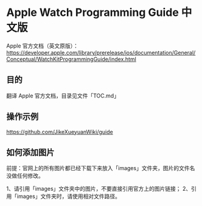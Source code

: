 # Apple Watch Programming Guide 中文版

Apple 官方文档（英文原版）：
https://developer.apple.com/library/prerelease/ios/documentation/General/Conceptual/WatchKitProgrammingGuide/index.html

## 目的

翻译 Apple 官方文档，目录见文件「TOC.md」

## 操作示例

https://github.com/JikeXueyuanWiki/guide

## 如何添加图片

前提：官网上的所有图片都已经下载下来放入「images」文件夹，图片的文件名没做任何修改。

1、请引用「images」文件夹中的图片，不要直接引用官方上的图片链接；
2、引用「images」文件夹时，请使用相对文件路径。



